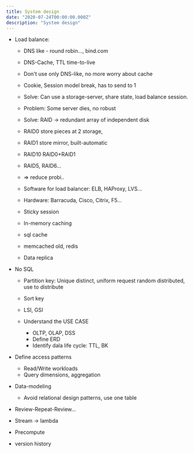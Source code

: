 ```yaml
---
title: System design
date: "2020-07-24T00:00:00.000Z"
description: "System design"
---
```


- Load balance:
  - DNS like - round robin..., bind.com
  - DNS-Cache, TTL time-to-live
  - Don't use only DNS-like, no more worry about cache
  - Cookie, Session model break, has to send to 1
  - Solve: Can use a storage-server, share state, load balance session.
  - Problem: Some server dies, no robust
  - Solve: RAID -> redundant array of independent disk
  - RAID0 store pieces at 2 storage,
  - RAID1 store mirror, built-automatic
  - RAID10 RAID0+RAID1
  - RAID5, RAID6...
  - => reduce probi..

  - Software for load balancer: ELB, HAProxy, LVS...
  - Hardware: Barracuda, Cisco, Citrix, F5...
  - Sticky session 
  - In-memory caching
  - sql cache
  - memcached old, redis

  - Data replica

- No SQL
  - Partition key: Unique distinct, uniform request random distributed, use to distribute
  - Sort key
  - LSI, GSI

  - Understand the USE CASE
    - OLTP, OLAP, DSS
    - Define ERD
    - Identify dala life cycle: TTL, BK

 - Define access patterns
   - Read/Write workloads
   - Query dimensions, aggregation

 - Data-modeling
   - Avoid relational design patterns, use one table

 - Review-Repeat-Review...

 - Stream -> lambda
 - Precompute
 - version history
